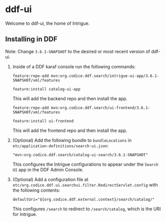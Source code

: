 # ddf-ui

Welcome to ddf-ui, the home of Intrigue. 

## Installing in DDF
Note: Change `3.6.1-SNAPSHOT` to the desired or most recent version of ddf-ui. 

1. Inside of a DDF karaf console run the following commands:
    ```
    feature:repo-add mvn:org.codice.ddf.search/intrigue-ui-app/3.6.1-SNAPSHOT/xml/features
    ```
    ```
    feature:install catalog-ui-app
    ```
    This will add the backend repo and then install the app.

    ```
    feature:repo-add mvn:org.codice.ddf.search/ui-frontend/3.6.1-SNAPSHOT/xml/features
    ```
    ```
    feature:install ui-frontend
    ```
    This will add the frontend repo and then install the app.
2. (Optional) Add the following bundle to `bundleLocations` in `etc/application-definitions/search-ui.json`:
    ```
    "mvn:org.codice.ddf.search/catalog-ui-search/3.6.1-SNAPSHOT"
    ```
    This configures the Intrigue configurations to appear under the `Search UI` app in the DDF Admin Console.
3. (Optional) Add a configuration file at `etc/org.codice.ddf.ui.searchui.filter.RedirectServlet.config` with the following contents:
    ```
    defaultUri="${org.codice.ddf.external.context}/search/catalog/"
    ```
    This configures `/search` to redirect to `/search/catalog`, which is the URI for Intrigue.